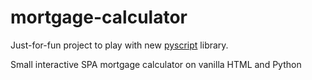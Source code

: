 # mortgage-calculator

Just-for-fun project to play with new [pyscript](https://github.com/pyscript/pyscript) library.

Small interactive SPA mortgage calculator on vanilla HTML and Python
